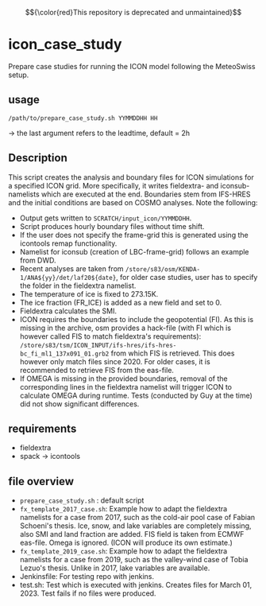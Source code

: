 $${\color{red}This repository is deprecated and unmaintained}$$

# icon_case_study
Prepare case studies for running the ICON model following the MeteoSwiss setup.

## usage
``/path/to/prepare_case_study.sh YYMMDDHH HH``

-> the last argument refers to the leadtime, default = 2h


## Description
This script creates the analysis and boundary files for ICON simulations for a specified ICON grid. More specifically, it writes fieldextra- and iconsub-namelists which are executed at the end. Boundaries stem from IFS-HRES and the initial conditions are based on COSMO analyses. Note the following:
* Output gets written to `SCRATCH/input_icon/YYMMDDHH`.
* Script produces hourly boundary files without time shift.
* If the user does not specify the frame-grid this is generated using the icontools remap functionality.
* Namelist for iconsub (creation of LBC-frame-grid) follows an example from DWD.
* Recent analyses are taken from `/store/s83/osm/KENDA-1/ANA${yy}/det/laf20${date}`, for older case studies, user has to specify the folder in the fieldextra namelist.
* The temperature of ice is fixed to 273.15K.
* The ice fraction (FR_ICE) is added as a new field and set to 0.
* Fieldextra calculates the SMI.
* ICON requires the boundaries to include the geopotential (FI). As this is missing in the archive, osm provides a hack-file (with FI which is however called FIS to match fieldextra's requirements): `/store/s83/tsm/ICON_INPUT/ifs-hres/ifs-hres-bc_fi_ml1_137x091_01.grb2` from which FIS is retrieved. This does however only match files since 2020. For older cases, it is recommended to retrieve FIS from the eas-file.
* If OMEGA is missing in the provided boundaries, removal of the corresponding lines in the fieldextra namelist will trigger ICON to calculate OMEGA during runtime. Tests (conducted by Guy at the time) did not show significant differences.

## requirements
* fieldextra
* spack -> icontools

## file overview
* ``prepare_case_study.sh`` : default script
* ``fx_template_2017_case.sh``: Example how to adapt the fieldextra namelists for a case from 2017, such as the cold-air pool case of Fabian Schoeni's thesis. Ice, snow, and lake variables are completely missing, also SMI and land fraction are added. FIS field is taken from ECMWF eas-file. Omega is ignored. (ICON will produce its own estimate.)
* ``fx_template_2019_case.sh``: Example how to adapt the fieldextra namelists for a case from 2019, such as the valley-wind case of Tobia Lezuo's thesis. Unlike in 2017, lake variables are available.
* Jenkinsfile: For testing repo with jenkins.
* test.sh: Test which is executed with jenkins. Creates files for March 01, 2023. Test fails if no files were produced.



